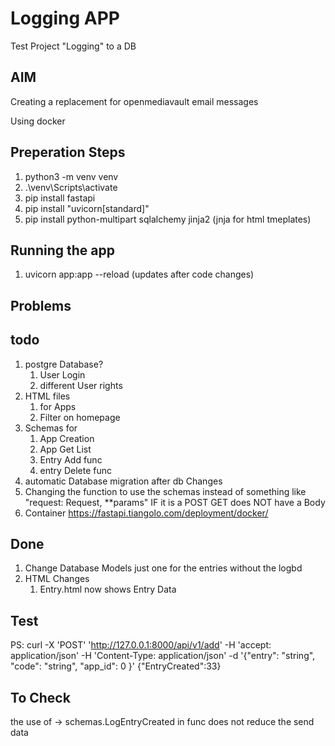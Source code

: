 # Logging APP

Test Project
"Logging" to a DB

## AIM

Creating a replacement for openmediavault email messages

Using docker

## Preperation Steps

1. python3 -m venv venv
2. .\venv\Scripts\activate
3. pip install fastapi
4. pip install "uvicorn[standard]"
5. pip install python-multipart sqlalchemy jinja2  (jnja for html tmeplates)

## Running the app

1. uvicorn app:app --reload (updates after code changes)

## Problems

## todo

1. postgre Database?
    1. User Login
    2. different User rights
2. HTML files
    1. for Apps
    2. Filter on homepage
3. Schemas for
    1. App Creation
    2. App Get List
    3. Entry Add func
    4. entry Delete func
4. automatic Database migration after db Changes
5. Changing the function to use the schemas instead of something like "request: Request, **params" IF it is a POST GET does NOT have a Body
6. Container https://fastapi.tiangolo.com/deployment/docker/

## Done

1. Change Database Models just one for the entries without the logbd
2. HTML Changes
    1. Entry.html now shows Entry Data

## Test

PS:
curl -X 'POST' '<http://127.0.0.1:8000/api/v1/add>' -H 'accept: application/json' -H 'Content-Type: application/json' -d '{"entry": "string", "code": "string", "app_id": 0 }'
{"EntryCreated":33}

## To Check

the use of -> schemas.LogEntryCreated in func does not reduce the send data
